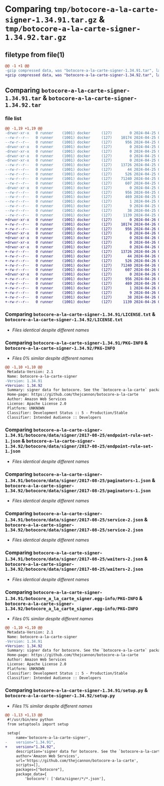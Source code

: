 # Comparing `tmp/botocore-a-la-carte-signer-1.34.91.tar.gz` & `tmp/botocore-a-la-carte-signer-1.34.92.tar.gz`

## filetype from file(1)

```diff
@@ -1 +1 @@
-gzip compressed data, was "botocore-a-la-carte-signer-1.34.91.tar", last modified: Thu Apr 25 01:03:55 2024, max compression
+gzip compressed data, was "botocore-a-la-carte-signer-1.34.92.tar", last modified: Fri Apr 26 01:01:52 2024, max compression
```

## Comparing `botocore-a-la-carte-signer-1.34.91.tar` & `botocore-a-la-carte-signer-1.34.92.tar`

### file list

```diff
@@ -1,19 +1,19 @@
-drwxr-xr-x   0 runner    (1001) docker     (127)        0 2024-04-25 01:03:55.619679 botocore-a-la-carte-signer-1.34.91/
--rw-r--r--   0 runner    (1001) docker     (127)    10174 2024-04-25 01:03:55.000000 botocore-a-la-carte-signer-1.34.91/LICENSE.txt
--rw-r--r--   0 runner    (1001) docker     (127)      956 2024-04-25 01:03:55.619679 botocore-a-la-carte-signer-1.34.91/PKG-INFO
-drwxr-xr-x   0 runner    (1001) docker     (127)        0 2024-04-25 01:03:55.619679 botocore-a-la-carte-signer-1.34.91/botocore/
-drwxr-xr-x   0 runner    (1001) docker     (127)        0 2024-04-25 01:03:55.619679 botocore-a-la-carte-signer-1.34.91/botocore/data/
-drwxr-xr-x   0 runner    (1001) docker     (127)        0 2024-04-25 01:03:55.619679 botocore-a-la-carte-signer-1.34.91/botocore/data/signer/
-drwxr-xr-x   0 runner    (1001) docker     (127)        0 2024-04-25 01:03:55.619679 botocore-a-la-carte-signer-1.34.91/botocore/data/signer/2017-08-25/
--rw-r--r--   0 runner    (1001) docker     (127)    13726 2024-04-25 01:03:19.000000 botocore-a-la-carte-signer-1.34.91/botocore/data/signer/2017-08-25/endpoint-rule-set-1.json
--rw-r--r--   0 runner    (1001) docker     (127)       44 2024-04-25 01:03:19.000000 botocore-a-la-carte-signer-1.34.91/botocore/data/signer/2017-08-25/examples-1.json
--rw-r--r--   0 runner    (1001) docker     (127)      526 2024-04-25 01:03:19.000000 botocore-a-la-carte-signer-1.34.91/botocore/data/signer/2017-08-25/paginators-1.json
--rw-r--r--   0 runner    (1001) docker     (127)    71240 2024-04-25 01:03:19.000000 botocore-a-la-carte-signer-1.34.91/botocore/data/signer/2017-08-25/service-2.json
--rw-r--r--   0 runner    (1001) docker     (127)      607 2024-04-25 01:03:19.000000 botocore-a-la-carte-signer-1.34.91/botocore/data/signer/2017-08-25/waiters-2.json
-drwxr-xr-x   0 runner    (1001) docker     (127)        0 2024-04-25 01:03:55.619679 botocore-a-la-carte-signer-1.34.91/botocore_a_la_carte_signer.egg-info/
--rw-r--r--   0 runner    (1001) docker     (127)      956 2024-04-25 01:03:55.000000 botocore-a-la-carte-signer-1.34.91/botocore_a_la_carte_signer.egg-info/PKG-INFO
--rw-r--r--   0 runner    (1001) docker     (127)      469 2024-04-25 01:03:55.000000 botocore-a-la-carte-signer-1.34.91/botocore_a_la_carte_signer.egg-info/SOURCES.txt
--rw-r--r--   0 runner    (1001) docker     (127)        1 2024-04-25 01:03:55.000000 botocore-a-la-carte-signer-1.34.91/botocore_a_la_carte_signer.egg-info/dependency_links.txt
--rw-r--r--   0 runner    (1001) docker     (127)        9 2024-04-25 01:03:55.000000 botocore-a-la-carte-signer-1.34.91/botocore_a_la_carte_signer.egg-info/top_level.txt
--rw-r--r--   0 runner    (1001) docker     (127)       38 2024-04-25 01:03:55.619679 botocore-a-la-carte-signer-1.34.91/setup.cfg
--rw-r--r--   0 runner    (1001) docker     (127)     1139 2024-04-25 01:03:55.000000 botocore-a-la-carte-signer-1.34.91/setup.py
+drwxr-xr-x   0 runner    (1001) docker     (127)        0 2024-04-26 01:01:52.069072 botocore-a-la-carte-signer-1.34.92/
+-rw-r--r--   0 runner    (1001) docker     (127)    10174 2024-04-26 01:01:51.000000 botocore-a-la-carte-signer-1.34.92/LICENSE.txt
+-rw-r--r--   0 runner    (1001) docker     (127)      956 2024-04-26 01:01:52.069072 botocore-a-la-carte-signer-1.34.92/PKG-INFO
+drwxr-xr-x   0 runner    (1001) docker     (127)        0 2024-04-26 01:01:52.065072 botocore-a-la-carte-signer-1.34.92/botocore/
+drwxr-xr-x   0 runner    (1001) docker     (127)        0 2024-04-26 01:01:52.065072 botocore-a-la-carte-signer-1.34.92/botocore/data/
+drwxr-xr-x   0 runner    (1001) docker     (127)        0 2024-04-26 01:01:52.065072 botocore-a-la-carte-signer-1.34.92/botocore/data/signer/
+drwxr-xr-x   0 runner    (1001) docker     (127)        0 2024-04-26 01:01:52.069072 botocore-a-la-carte-signer-1.34.92/botocore/data/signer/2017-08-25/
+-rw-r--r--   0 runner    (1001) docker     (127)    13726 2024-04-26 01:01:12.000000 botocore-a-la-carte-signer-1.34.92/botocore/data/signer/2017-08-25/endpoint-rule-set-1.json
+-rw-r--r--   0 runner    (1001) docker     (127)       44 2024-04-26 01:01:12.000000 botocore-a-la-carte-signer-1.34.92/botocore/data/signer/2017-08-25/examples-1.json
+-rw-r--r--   0 runner    (1001) docker     (127)      526 2024-04-26 01:01:12.000000 botocore-a-la-carte-signer-1.34.92/botocore/data/signer/2017-08-25/paginators-1.json
+-rw-r--r--   0 runner    (1001) docker     (127)    71240 2024-04-26 01:01:12.000000 botocore-a-la-carte-signer-1.34.92/botocore/data/signer/2017-08-25/service-2.json
+-rw-r--r--   0 runner    (1001) docker     (127)      607 2024-04-26 01:01:12.000000 botocore-a-la-carte-signer-1.34.92/botocore/data/signer/2017-08-25/waiters-2.json
+drwxr-xr-x   0 runner    (1001) docker     (127)        0 2024-04-26 01:01:52.069072 botocore-a-la-carte-signer-1.34.92/botocore_a_la_carte_signer.egg-info/
+-rw-r--r--   0 runner    (1001) docker     (127)      956 2024-04-26 01:01:52.000000 botocore-a-la-carte-signer-1.34.92/botocore_a_la_carte_signer.egg-info/PKG-INFO
+-rw-r--r--   0 runner    (1001) docker     (127)      469 2024-04-26 01:01:52.000000 botocore-a-la-carte-signer-1.34.92/botocore_a_la_carte_signer.egg-info/SOURCES.txt
+-rw-r--r--   0 runner    (1001) docker     (127)        1 2024-04-26 01:01:52.000000 botocore-a-la-carte-signer-1.34.92/botocore_a_la_carte_signer.egg-info/dependency_links.txt
+-rw-r--r--   0 runner    (1001) docker     (127)        9 2024-04-26 01:01:52.000000 botocore-a-la-carte-signer-1.34.92/botocore_a_la_carte_signer.egg-info/top_level.txt
+-rw-r--r--   0 runner    (1001) docker     (127)       38 2024-04-26 01:01:52.069072 botocore-a-la-carte-signer-1.34.92/setup.cfg
+-rw-r--r--   0 runner    (1001) docker     (127)     1139 2024-04-26 01:01:51.000000 botocore-a-la-carte-signer-1.34.92/setup.py
```

### Comparing `botocore-a-la-carte-signer-1.34.91/LICENSE.txt` & `botocore-a-la-carte-signer-1.34.92/LICENSE.txt`

 * *Files identical despite different names*

### Comparing `botocore-a-la-carte-signer-1.34.91/PKG-INFO` & `botocore-a-la-carte-signer-1.34.92/PKG-INFO`

 * *Files 0% similar despite different names*

```diff
@@ -1,10 +1,10 @@
 Metadata-Version: 2.1
 Name: botocore-a-la-carte-signer
-Version: 1.34.91
+Version: 1.34.92
 Summary: signer data for botocore. See the `botocore-a-la-carte` package for more info.
 Home-page: https://github.com/thejcannon/botocore-a-la-carte
 Author: Amazon Web Services
 License: Apache License 2.0
 Platform: UNKNOWN
 Classifier: Development Status :: 5 - Production/Stable
 Classifier: Intended Audience :: Developers
```

### Comparing `botocore-a-la-carte-signer-1.34.91/botocore/data/signer/2017-08-25/endpoint-rule-set-1.json` & `botocore-a-la-carte-signer-1.34.92/botocore/data/signer/2017-08-25/endpoint-rule-set-1.json`

 * *Files identical despite different names*

### Comparing `botocore-a-la-carte-signer-1.34.91/botocore/data/signer/2017-08-25/paginators-1.json` & `botocore-a-la-carte-signer-1.34.92/botocore/data/signer/2017-08-25/paginators-1.json`

 * *Files identical despite different names*

### Comparing `botocore-a-la-carte-signer-1.34.91/botocore/data/signer/2017-08-25/service-2.json` & `botocore-a-la-carte-signer-1.34.92/botocore/data/signer/2017-08-25/service-2.json`

 * *Files identical despite different names*

### Comparing `botocore-a-la-carte-signer-1.34.91/botocore/data/signer/2017-08-25/waiters-2.json` & `botocore-a-la-carte-signer-1.34.92/botocore/data/signer/2017-08-25/waiters-2.json`

 * *Files identical despite different names*

### Comparing `botocore-a-la-carte-signer-1.34.91/botocore_a_la_carte_signer.egg-info/PKG-INFO` & `botocore-a-la-carte-signer-1.34.92/botocore_a_la_carte_signer.egg-info/PKG-INFO`

 * *Files 0% similar despite different names*

```diff
@@ -1,10 +1,10 @@
 Metadata-Version: 2.1
 Name: botocore-a-la-carte-signer
-Version: 1.34.91
+Version: 1.34.92
 Summary: signer data for botocore. See the `botocore-a-la-carte` package for more info.
 Home-page: https://github.com/thejcannon/botocore-a-la-carte
 Author: Amazon Web Services
 License: Apache License 2.0
 Platform: UNKNOWN
 Classifier: Development Status :: 5 - Production/Stable
 Classifier: Intended Audience :: Developers
```

### Comparing `botocore-a-la-carte-signer-1.34.91/setup.py` & `botocore-a-la-carte-signer-1.34.92/setup.py`

 * *Files 1% similar despite different names*

```diff
@@ -1,13 +1,13 @@
 #!/usr/bin/env python
 from setuptools import setup
 
 setup(
     name='botocore-a-la-carte-signer',
-    version="1.34.91",
+    version="1.34.92",
     description='signer data for botocore. See the `botocore-a-la-carte` package for more info.',
     author='Amazon Web Services',
     url='https://github.com/thejcannon/botocore-a-la-carte',
     scripts=[],
     packages=["botocore"],
     package_data={
         'botocore': ['data/signer/*/*.json'],
```

